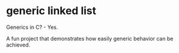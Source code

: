 # generic linked list

Generics in C? - Yes.

A fun project that demonstrates how easily generic behavior
can be achieved.
